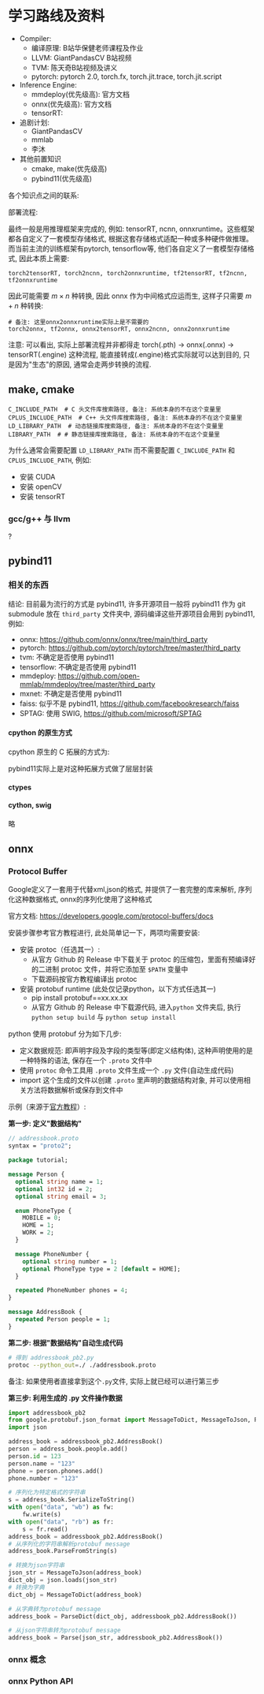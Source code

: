 
# 学习路线及资料

- Compiler:
  - 编译原理: B站华保健老师课程及作业
  - LLVM: GiantPandasCV B站视频
  - TVM: 陈天奇B站视频及讲义
  - pytorch: pytorch 2.0, torch.fx, torch.jit.trace, torch.jit.script
- Inference Engine:
  - mmdeploy(优先级高): 官方文档
  - onnx(优先级高): 官方文档
  - tensorRT:
- 追剧计划:
  - GiantPandasCV
  - mmlab
  - 李沐
- 其他前置知识
  - cmake, make(优先级高)
  - pybind11(优先级高)


各个知识点之间的联系:

部署流程:

最终一般是用推理框架来完成的, 例如: tensorRT, ncnn, onnxruntime。这些框架都各自定义了一套模型存储格式, 根据这套存储格式适配一种或多种硬件做推理。而当前主流的训练框架有pytorch, tensorflow等, 他们各自定义了一套模型存储格式, 因此本质上需要:

```
torch2tensorRT, torch2ncnn, torch2onnxruntime, tf2tensorRT, tf2ncnn, tf2onnxruntime
```

因此可能需要 $m \times n$ 种转换, 因此 onnx 作为中间格式应运而生, 这样子只需要 $m+n$ 种转换:

```
# 备注: 这里onnx2onnxruntime实际上是不需要的
torch2onnx, tf2onnx, onnx2tensorRT, onnx2ncnn, onnx2onnxruntime
```

注意: 可以看出, 实际上部署流程并非都得走 torch(.pth) -> onnx(.onnx) -> tensorRT(.engine) 这种流程, 能直接转成(.engine)格式实际就可以达到目的, 只是因为"生态"的原因, 通常会走两步转换的流程.


## make, cmake

```
C_INCLUDE_PATH  # C 头文件库搜索路径, 备注: 系统本身的不在这个变量里
CPLUS_INCLUDE_PATH  # C++ 头文件库搜索路径, 备注: 系统本身的不在这个变量里
LD_LIBRARY_PATH  # 动态链接库搜索路径, 备注: 系统本身的不在这个变量里
LIBRARY_PATH  # # 静态链接库搜索路径, 备注: 系统本身的不在这个变量里
```

为什么通常会需要配置 `LD_LIBRARY_PATH` 而不需要配置 `C_INCLUDE_PATH` 和 `CPLUS_INCLUDE_PATH`, 例如:

- 安装 CUDA
- 安装 openCV
- 安装 tensorRT

### gcc/g++ 与 llvm

?


## pybind11

### 相关的东西

结论: 目前最为流行的方式是 pybind11, 许多开源项目一般将 pybind11 作为 git submodule 放在 `third_party` 文件夹中, 源码编译这些开源项目会用到 pybind11, 例如:

- onnx: https://github.com/onnx/onnx/tree/main/third_party
- pytorch: https://github.com/pytorch/pytorch/tree/master/third_party
- tvm: 不确定是否使用 pybind11
- tensorflow: 不确定是否使用 pybind11
- mmdeploy: https://github.com/open-mmlab/mmdeploy/tree/master/third_party
- mxnet: 不确定是否使用 pybind11
- faiss: 似乎不是 pybind11, https://github.com/facebookresearch/faiss
- SPTAG: 使用 SWIG, https://github.com/microsoft/SPTAG

#### cpython 的原生方式

cpython 原生的 C 拓展的方式为:

pybind11实际上是对这种拓展方式做了层层封装

#### ctypes

#### cython, swig

略



## onnx

### Protocol Buffer

Google定义了一套用于代替xml,json的格式, 并提供了一套完整的库来解析, 序列化这种数据格式, onnx的序列化使用了这种格式

官方文档: https://developers.google.com/protocol-buffers/docs

安装步骤参考官方教程进行, 此处简单记一下，两项均需要安装:
- 安装 protoc（任选其一）:
  - 从官方 Github 的 Release 中下载关于 protoc 的压缩包，里面有预编译好的二进制 protoc 文件，并将它添加至 `$PATH` 变量中
  - 下载源码按官方教程编译出 protoc
- 安装 protobuf runtime (此处仅记录python，以下方式任选其一)
  - pip install protobuf==xx.xx.xx
  - 从官方 Github 的 Release 中下载源代码, 进入`python` 文件夹后, 执行 `python setup build` 与 `python setup install`


python 使用 protobuf 分为如下几步:
- 定义数据规范: 即声明字段及字段的类型等(即定义结构体), 这种声明使用的是一种特殊的语法, 保存在一个 `.proto` 文件中
- 使用 `protoc` 命令工具用 `.proto` 文件生成一个 `.py` 文件(自动生成代码)
- import 这个生成的文件以创建 `.proto` 里声明的数据结构对象, 并可以使用相关方法将数据解析或保存到文件中

示例（来源于[官方教程](https://developers.google.com/protocol-buffers/docs/pythontutorial)）:

**第一步: 定义"数据结构"**

```protobuf
// addressbook.proto
syntax = "proto2";

package tutorial;

message Person {
  optional string name = 1;
  optional int32 id = 2;
  optional string email = 3;

  enum PhoneType {
    MOBILE = 0;
    HOME = 1;
    WORK = 2;
  }

  message PhoneNumber {
    optional string number = 1;
    optional PhoneType type = 2 [default = HOME];
  }

  repeated PhoneNumber phones = 4;
}

message AddressBook {
  repeated Person people = 1;
}
```

**第二步: 根据"数据结构"自动生成代码**

```bash
# 得到 addressbook_pb2.py
protoc --python_out=./ ./addressbook.proto
```

备注: 如果使用者直接拿到这个`.py`文件, 实际上就已经可以进行第三步

**第三步: 利用生成的 .py 文件操作数据**

```python
import addressbook_pb2
from google.protobuf.json_format import MessageToDict, MessageToJson, ParseDict, Parse
import json

address_book = addressbook_pb2.AddressBook()
person = address_book.people.add()
person.id = 123
person.name = "123"
phone = person.phones.add()
phone.number = "123"

# 序列化为特定格式的字符串
s = address_book.SerializeToString()
with open("data", "wb") as fw:
    fw.write(s)
with open("data", "rb") as fr:
    s = fr.read()
address_book = addressbook_pb2.AddressBook()
# 从序列化的字符串解析protobuf message
address_book.ParseFromString(s)

# 转换为json字符串
json_str = MessageToJson(address_book)
dict_obj = json.loads(json_str)
# 转换为字典
dict_obj = MessageToDict(address_book)

# 从字典转为protobuf message
address_book = ParseDict(dict_obj, addressbook_pb2.AddressBook())

# 从json字符串转为protobuf message
address_book = Parse(json_str, addressbook_pb2.AddressBook())
```


### onnx 概念

### onnx Python API



